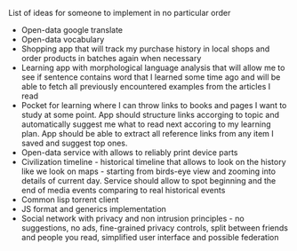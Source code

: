 List of ideas for someone to implement in no particular order

* Open-data google translate
* Open-data vocabulary
* Shopping app that will track my purchase history in local shops and order products in batches again when necessary
* Learning app with morphological language analysis that will allow me to see if sentence contains word that I learned
  some time ago and will be able to fetch all previously encountered examples from the articles I read
* Pocket for learning where I can throw links to books and pages I want to study at some point. App should structure
  links accorging to topic and automatically suggest me what to read next accoring to my learning plan. App should be
  able to extract all reference links from any item I saved and suggest top ones.
* Open-data service with allows to reliably print device parts
* Civilization timeline - historical timeline that allows to look on the history like we look on maps - starting from
  birds-eye view and zooming into details of current day. Service should allow to spot beginning and the end of media
  events comparing to real historical events
* Common lisp torrent client
* JS format and generics implementation
* Social network with privacy and non intrusion principles - no suggestions, no ads, fine-grained privacy controls, split between friends and people you read, simplified user interface and possible federation
